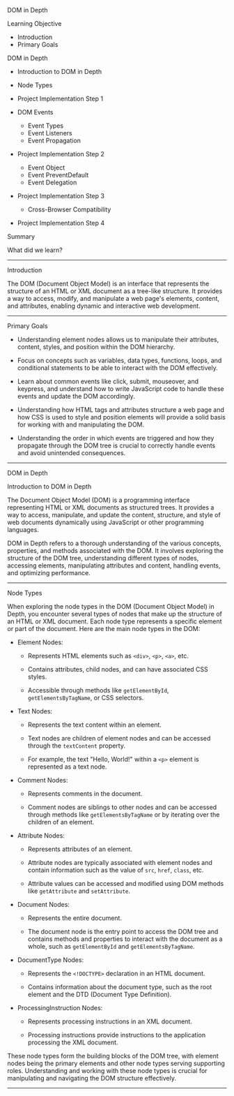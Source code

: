 DOM in Depth

Learning Objective

- Introduction 
- Primary Goals

DOM in Depth

- Introduction to DOM in Depth
- Node Types
- Project Implementation Step 1

- DOM Events
   - Event Types
   - Event Listeners
   - Event Propagation

- Project Implementation Step 2
   - Event Object
   - Event PreventDefault
   - Event Delegation

- Project Implementation Step 3
   - Cross-Browser Compatibility

- Project Implementation Step 4 

Summary

What did we learn?

--- 


Introduction

The DOM (Document Object Model) is an interface that represents the structure of an HTML or XML document as a tree-like structure. It provides a way to access, modify, and manipulate a web page's elements, content, and attributes, enabling dynamic and interactive web development.

---

Primary Goals

- Understanding element nodes allows us to manipulate their attributes, content, styles, and position within the DOM hierarchy.

- Focus on concepts such as variables, data types, functions, loops, and conditional statements to be able to interact with the DOM effectively.

- Learn about common events like click, submit, mouseover, and keypress, and understand how to write JavaScript code to handle these events and update the DOM accordingly.

- Understanding how HTML tags and attributes structure a web page and how CSS is used to style and position elements will provide a solid basis for working with and manipulating the DOM.

- Understanding the order in which events are triggered and how they propagate through the DOM tree is crucial to correctly handle events and avoid unintended consequences.

---

DOM in Depth

Introduction to DOM in Depth

The Document Object Model (DOM) is a programming interface representing HTML or XML documents as structured trees. It provides a way to access, manipulate, and update the content, structure, and style of web documents dynamically using JavaScript or other programming languages.

DOM in Depth refers to a thorough understanding of the various concepts, properties, and methods associated with the DOM. It involves exploring the structure of the DOM tree, understanding different types of nodes, accessing elements, manipulating attributes and content, handling events, and optimizing performance.

---

Node Types

When exploring the node types in the DOM (Document Object Model) in Depth, you encounter several types of nodes that make up the structure of an HTML or XML document. Each node type represents a specific element or part of the document. Here are the main node types in the DOM:

- Element Nodes:

   - Represents HTML elements such as `<div>`, `<p>`, `<a>`, etc.

   - Contains attributes, child nodes, and can have associated CSS styles.

   - Accessible through methods like `getElementById`, `getElementsByTagName`, or CSS selectors.

- Text Nodes:

   - Represents the text content within an element.

   - Text nodes are children of element nodes and can be accessed through the `textContent` property.

   - For example, the text "Hello, World!" within a `<p>` element is represented as a text node.

- Comment Nodes:

   - Represents comments in the document.

   - Comment nodes are siblings to other nodes and can be accessed through methods like `getElementsByTagName` or by iterating over the children of an element.

- Attribute Nodes:

   - Represents attributes of an element.

   - Attribute nodes are typically associated with element nodes and contain information such as the value of `src`, `href`, `class`, etc.

   - Attribute values can be accessed and modified using DOM methods like `getAttribute` and `setAttribute`.

- Document Nodes:

   - Represents the entire document.

   - The document node is the entry point to access the DOM tree and contains methods and properties to interact with the document as a whole, such as `getElementById` and `getElementsByTagName`.

- DocumentType Nodes:

   - Represents the `<!DOCTYPE>` declaration in an HTML document.

   - Contains information about the document type, such as the root element and the DTD (Document Type Definition).

- ProcessingInstruction Nodes:

   - Represents processing instructions in an XML document.

   - Processing instructions provide instructions to the application processing the XML document.

These node types form the building blocks of the DOM tree, with element nodes being the primary elements and other node types serving supporting roles. Understanding and working with these node types is crucial for manipulating and navigating the DOM structure effectively.

---
